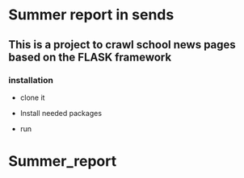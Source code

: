 # Summer report in sends
## This is a project to crawl school news pages based on the FLASK framework
### installation
- clone it  
    
- Install needed packages  

- run  

# Summer_report

